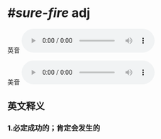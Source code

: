 # ***\#sure-fire*** adj
英音
<audio src="./media/sure-fire1_AAC.aac" controls="controls"></audio>

美音
<audio src="./media/sure-fire2_AAC.aac" controls="controls"></audio>



  

英文释义
---
### 1.**必定成功的；肯定会发生的**  


